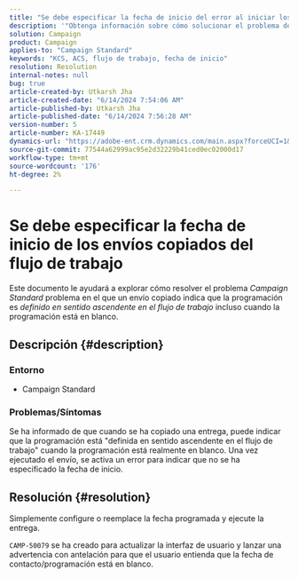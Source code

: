 ```yaml
---
title: "Se debe especificar la fecha de inicio del error al iniciar los envíos copiados del flujo de trabajo"
description: '"Obtenga información sobre cómo solucionar el problema del Campaign Standard cuando una entrega copiada indica que la programación se define en sentido ascendente en el flujo de trabajo cuando está en blanco".'
solution: Campaign
product: Campaign
applies-to: "Campaign Standard"
keywords: "KCS, ACS, flujo de trabajo, fecha de inicio"
resolution: Resolution
internal-notes: null
bug: true
article-created-by: Utkarsh Jha
article-created-date: "6/14/2024 7:54:06 AM"
article-published-by: Utkarsh Jha
article-published-date: "6/14/2024 7:56:28 AM"
version-number: 5
article-number: KA-17449
dynamics-url: "https://adobe-ent.crm.dynamics.com/main.aspx?forceUCI=1&pagetype=entityrecord&etn=knowledgearticle&id=04228a43-232a-ef11-840a-000d3a5a67ba"
source-git-commit: 77544a62999ac95e2d32229b41ced0ec02000d17
workflow-type: tm+mt
source-wordcount: '176'
ht-degree: 2%

---
```


# Se debe especificar la fecha de inicio de los envíos copiados del flujo de trabajo


Este documento le ayudará a explorar cómo resolver el problema *Campaign Standard* problema en el que un envío copiado indica que la programación es *definido en sentido ascendente en el flujo de trabajo* incluso cuando la programación está en blanco.

## Descripción {#description}


### <b>Entorno</b>

- Campaign Standard




### <b>Problemas/Síntomas</b>

Se ha informado de que cuando se ha copiado una entrega, puede indicar que la programación está &quot;definida en sentido ascendente en el flujo de trabajo&quot; cuando la programación está realmente en blanco. Una vez ejecutado el envío, se activa un error para indicar que no se ha especificado la fecha de inicio.


## Resolución {#resolution}


Simplemente configure o reemplace la fecha programada y ejecute la entrega.

`CAMP-50079` se ha creado para actualizar la interfaz de usuario y lanzar una advertencia con antelación para que el usuario entienda que la fecha de contacto/programación está en blanco.
